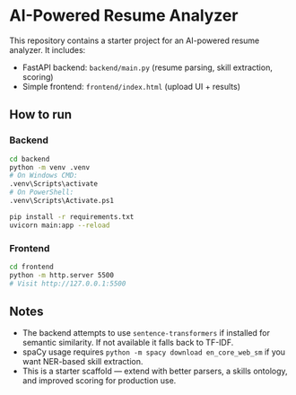 # AI-Powered Resume Analyzer

This repository contains a starter project for an AI-powered resume analyzer.
It includes:
- FastAPI backend: `backend/main.py` (resume parsing, skill extraction, scoring)
- Simple frontend: `frontend/index.html` (upload UI + results)

## How to run

### Backend
```bash
cd backend
python -m venv .venv
# On Windows CMD:
.venv\Scripts\activate
# On PowerShell:
.venv\Scripts\Activate.ps1

pip install -r requirements.txt
uvicorn main:app --reload
```

### Frontend
```bash
cd frontend
python -m http.server 5500
# Visit http://127.0.0.1:5500
```

## Notes
- The backend attempts to use `sentence-transformers` if installed for semantic similarity. If not available it falls back to TF-IDF.
- spaCy usage requires `python -m spacy download en_core_web_sm` if you want NER-based skill extraction.
- This is a starter scaffold — extend with better parsers, a skills ontology, and improved scoring for production use.
